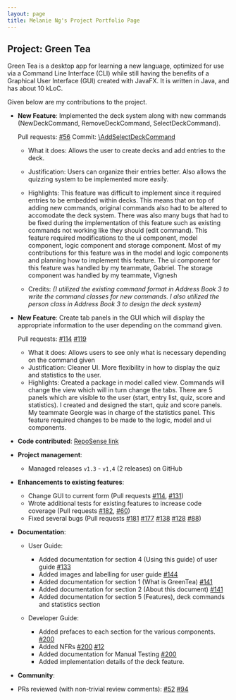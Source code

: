 ```yaml
---
layout: page
title: Melanie Ng's Project Portfolio Page
---
```


## Project: Green Tea

Green Tea is a desktop app for learning a new language, optimized for use via a Command Line Interface (CLI)
while still having the benefits of a Graphical User Interface (GUI) created with JavaFX.
It is written in Java, and has about 10 kLoC.

Given below are my contributions to the project.

* **New Feature**: Implemented the deck system along with new commands (NewDeckCommand, RemoveDeckCommand, SelectDeckCommand).

  Pull requests: [\#56](https://github.com/AY2021S1-CS2103T-T09-4/tp/pull/56)
  Commit: [\AddSelectDeckCommand](https://github.com/AY2021S1-CS2103T-T09-4/tp/commit/bd036d7fc33d5fea091aeae658ab7967e1d8e010#diff-d126ae081f932363c3d9e4b8117d275191d41cee659ff81474b4d917c8530533)

  * What it does: Allows the user to create decks and add entries to the deck.
  * Justification: Users can organize their entries better. Also allows the quizzing system to be implemented more easily.
  * Highlights: This feature was difficult to implement since it required entries to be embedded within decks. This means that
                on top of adding new commands, original commands also had to be altered to accomodate the deck system.
                There was also many bugs that had to be fixed during the implementation of this feature such as existing commands
                not working like they should (edit command).
                This feature required modifications to the ui component, model component, logic component and storage component.
                Most of my contributions for this feature was in the model and logic components and planning how to implement this feature.
                The ui component for this feature was handled by my teammate, Gabriel. The storage component was handled by my teammate, Vignesh

  * Credits: *{I utilized the existing command format in Address Book 3 to write the command classes for new commands. I also utilized the person class in Address Book 3 to design the deck system}*

<div style="page-break-after: always;"></div>

* **New Feature**: Create tab panels in the GUI which will display the appropriate information to the user depending on the command given.

  Pull requests: [\#114](https://github.com/AY2021S1-CS2103T-T09-4/tp/pull/114) [\#119](https://github.com/AY2021S1-CS2103T-T09-4/tp/pull/119)

  * What it does: Allows users to see only what is necessary depending on the command given
  * Justification: Cleaner UI. More flexibility in how to display the quiz and statistics to the user.
  * Highlights: Created a package in model called view. Commands will change the view which will in turn change the tabs.
                There are 5 panels which are visible to the user (start, entry list, quiz, score and statistics).
                I created and designed the start, quiz and score panels. My teammate Georgie was in charge of the statistics panel.
                This feature required changes to be made to the logic, model and ui components.

* **Code contributed**: [RepoSense link](https://nus-cs2103-ay2021s1.github.io/tp-dashboard/#breakdown=true&search=&sort=groupTitle&sortWithin=title&since=2020-08-14&timeframe=commit&mergegroup=&groupSelect=groupByRepos&checkedFileTypes=docs~functional-code~test-code~other&tabOpen=true&tabType=authorship&zFR=false&tabAuthor=IlyaRin&tabRepo=AY2021S1-CS2103T-T09-4%2Ftp%5Bmaster%5D&authorshipIsMergeGroup=false&authorshipFileTypes=docs~functional-code~test-code)

* **Project management**:
  * Managed releases `v1.3` - `v1,4` (2 releases) on GitHub

* **Enhancements to existing features**:
  * Change GUI to current form (Pull requests [\#114](https://github.com/AY2021S1-CS2103T-T09-4/tp/pull/114), [\#131](https://github.com/AY2021S1-CS2103T-T09-4/tp/pull/131))
  * Wrote additional tests for existing features to increase code coverage (Pull requests [\#182](https://github.com/AY2021S1-CS2103T-T09-4/tp/pull/182), [\#60](https://github.com/AY2021S1-CS2103T-T09-4/tp/pull/60))
  * Fixed several bugs (Pull requests [\#181](https://github.com/AY2021S1-CS2103T-T09-4/tp/pull/181) [\#177](https://github.com/AY2021S1-CS2103T-T09-4/tp/pull/177) [\#138](https://github.com/AY2021S1-CS2103T-T09-4/tp/pull/138) [\#128](https://github.com/AY2021S1-CS2103T-T09-4/tp/pull/128) [\#88](https://github.com/AY2021S1-CS2103T-T09-4/tp/pull/88))

* **Documentation**:
  * User Guide:
    * Added documentation for section 4 (Using this guide) of user guide [\#133](https://github.com/AY2021S1-CS2103T-T09-4/tp/pull/133)
    * Added images and labelling for user guide [\#144](https://github.com/AY2021S1-CS2103T-T09-4/tp/pull/144)
    * Added documentation for section 1 (What is GreenTea) [\#141](https://github.com/AY2021S1-CS2103T-T09-4/tp/pull/141)
    * Added documentation for section 2 (About this document) [\#141](https://github.com/AY2021S1-CS2103T-T09-4/tp/pull/141)
    * Added documentation for section 5 (Features), deck commands and statistics section

  * Developer Guide:
    * Added prefaces to each section for the various components. [\#200](https://github.com/AY2021S1-CS2103T-T09-4/tp/pull/200)
    * Added NFRs [\#200](https://github.com/AY2021S1-CS2103T-T09-4/tp/pull/200) [\#12](https://github.com/AY2021S1-CS2103T-T09-4/tp/pull/12)
    * Added documentation for Manual Testing [\#200](https://github.com/AY2021S1-CS2103T-T09-4/tp/pull/200)
    * Added implementation details of the deck feature.

* **Community**:
* PRs reviewed (with non-trivial review comments): [\#52](https://github.com/AY2021S1-CS2103T-T09-4/tp/pull/52) [\#94](https://github.com/AY2021S1-CS2103T-T09-4/tp/pull/94)
